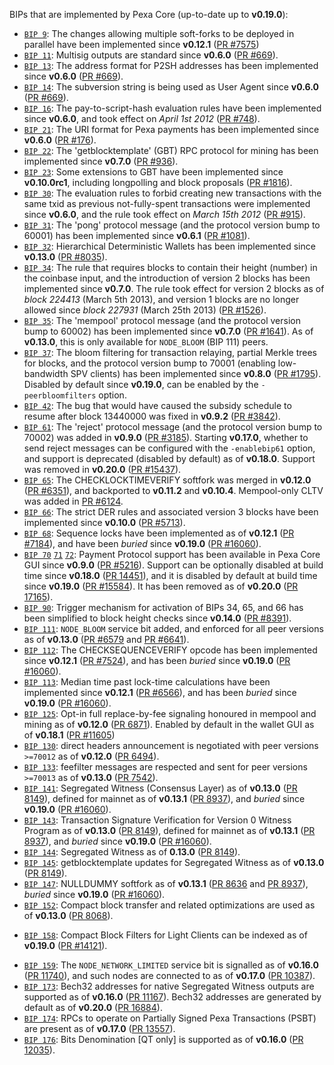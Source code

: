 BIPs that are implemented by Pexa Core (up-to-date up to **v0.19.0**):

* [`BIP 9`](https://github.com/pexa/bips/blob/master/bip-0009.mediawiki): The changes allowing multiple soft-forks to be deployed in parallel have been implemented since **v0.12.1**  ([PR #7575](https://github.com/pexa/pexa/pull/7575))
* [`BIP 11`](https://github.com/pexa/bips/blob/master/bip-0011.mediawiki): Multisig outputs are standard since **v0.6.0** ([PR #669](https://github.com/pexa/pexa/pull/669)).
* [`BIP 13`](https://github.com/pexa/bips/blob/master/bip-0013.mediawiki): The address format for P2SH addresses has been implemented since **v0.6.0** ([PR #669](https://github.com/pexa/pexa/pull/669)).
* [`BIP 14`](https://github.com/pexa/bips/blob/master/bip-0014.mediawiki): The subversion string is being used as User Agent since **v0.6.0** ([PR #669](https://github.com/pexa/pexa/pull/669)).
* [`BIP 16`](https://github.com/pexa/bips/blob/master/bip-0016.mediawiki): The pay-to-script-hash evaluation rules have been implemented since **v0.6.0**, and took effect on *April 1st 2012* ([PR #748](https://github.com/pexa/pexa/pull/748)).
* [`BIP 21`](https://github.com/pexa/bips/blob/master/bip-0021.mediawiki): The URI format for Pexa payments has been implemented since **v0.6.0** ([PR #176](https://github.com/pexa/pexa/pull/176)).
* [`BIP 22`](https://github.com/pexa/bips/blob/master/bip-0022.mediawiki): The 'getblocktemplate' (GBT) RPC protocol for mining has been implemented since **v0.7.0** ([PR #936](https://github.com/pexa/pexa/pull/936)).
* [`BIP 23`](https://github.com/pexa/bips/blob/master/bip-0023.mediawiki): Some extensions to GBT have been implemented since **v0.10.0rc1**, including longpolling and block proposals ([PR #1816](https://github.com/pexa/pexa/pull/1816)).
* [`BIP 30`](https://github.com/pexa/bips/blob/master/bip-0030.mediawiki): The evaluation rules to forbid creating new transactions with the same txid as previous not-fully-spent transactions were implemented since **v0.6.0**, and the rule took effect on *March 15th 2012* ([PR #915](https://github.com/pexa/pexa/pull/915)).
* [`BIP 31`](https://github.com/pexa/bips/blob/master/bip-0031.mediawiki): The 'pong' protocol message (and the protocol version bump to 60001) has been implemented since **v0.6.1** ([PR #1081](https://github.com/pexa/pexa/pull/1081)).
* [`BIP 32`](https://github.com/pexa/bips/blob/master/bip-0032.mediawiki): Hierarchical Deterministic Wallets has been implemented since **v0.13.0** ([PR #8035](https://github.com/pexa/pexa/pull/8035)).
* [`BIP 34`](https://github.com/pexa/bips/blob/master/bip-0034.mediawiki): The rule that requires blocks to contain their height (number) in the coinbase input, and the introduction of version 2 blocks has been implemented since **v0.7.0**. The rule took effect for version 2 blocks as of *block 224413* (March 5th 2013), and version 1 blocks are no longer allowed since *block 227931* (March 25th 2013) ([PR #1526](https://github.com/pexa/pexa/pull/1526)).
* [`BIP 35`](https://github.com/pexa/bips/blob/master/bip-0035.mediawiki): The 'mempool' protocol message (and the protocol version bump to 60002) has been implemented since **v0.7.0** ([PR #1641](https://github.com/pexa/pexa/pull/1641)). As of **v0.13.0**, this is only available for `NODE_BLOOM` (BIP 111) peers.
* [`BIP 37`](https://github.com/pexa/bips/blob/master/bip-0037.mediawiki): The bloom filtering for transaction relaying, partial Merkle trees for blocks, and the protocol version bump to 70001 (enabling low-bandwidth SPV clients) has been implemented since **v0.8.0** ([PR #1795](https://github.com/pexa/pexa/pull/1795)). Disabled by default since **v0.19.0**, can be enabled by the `-peerbloomfilters` option.
* [`BIP 42`](https://github.com/pexa/bips/blob/master/bip-0042.mediawiki): The bug that would have caused the subsidy schedule to resume after block 13440000 was fixed in **v0.9.2** ([PR #3842](https://github.com/pexa/pexa/pull/3842)).
* [`BIP 61`](https://github.com/pexa/bips/blob/master/bip-0061.mediawiki): The 'reject' protocol message (and the protocol version bump to 70002) was added in **v0.9.0** ([PR #3185](https://github.com/pexa/pexa/pull/3185)). Starting **v0.17.0**, whether to send reject messages can be configured with the `-enablebip61` option, and support is deprecated (disabled by default) as of **v0.18.0**. Support was removed in **v0.20.0** ([PR #15437](https://github.com/pexa/pexa/pull/15437)).
* [`BIP 65`](https://github.com/pexa/bips/blob/master/bip-0065.mediawiki): The CHECKLOCKTIMEVERIFY softfork was merged in **v0.12.0** ([PR #6351](https://github.com/pexa/pexa/pull/6351)), and backported to **v0.11.2** and **v0.10.4**. Mempool-only CLTV was added in [PR #6124](https://github.com/pexa/pexa/pull/6124).
* [`BIP 66`](https://github.com/pexa/bips/blob/master/bip-0066.mediawiki): The strict DER rules and associated version 3 blocks have been implemented since **v0.10.0** ([PR #5713](https://github.com/pexa/pexa/pull/5713)).
* [`BIP 68`](https://github.com/pexa/bips/blob/master/bip-0068.mediawiki): Sequence locks have been implemented as of **v0.12.1**  ([PR #7184](https://github.com/pexa/pexa/pull/7184)), and have been *buried* since **v0.19.0** ([PR #16060](https://github.com/pexa/pexa/pull/16060)).
* [`BIP 70`](https://github.com/pexa/bips/blob/master/bip-0070.mediawiki) [`71`](https://github.com/pexa/bips/blob/master/bip-0071.mediawiki) [`72`](https://github.com/pexa/bips/blob/master/bip-0072.mediawiki):
  Payment Protocol support has been available in Pexa Core GUI since **v0.9.0** ([PR #5216](https://github.com/pexa/pexa/pull/5216)).
  Support can be optionally disabled at build time since **v0.18.0** ([PR 14451](https://github.com/pexa/pexa/pull/14451)),
  and it is disabled by default at build time since **v0.19.0** ([PR #15584](https://github.com/pexa/pexa/pull/15584)).
  It has been removed as of **v0.20.0** ([PR 17165](https://github.com/pexa/pexa/pull/17165)).
* [`BIP 90`](https://github.com/pexa/bips/blob/master/bip-0090.mediawiki): Trigger mechanism for activation of BIPs 34, 65, and 66 has been simplified to block height checks since **v0.14.0** ([PR #8391](https://github.com/pexa/pexa/pull/8391)).
* [`BIP 111`](https://github.com/pexa/bips/blob/master/bip-0111.mediawiki): `NODE_BLOOM` service bit added, and enforced for all peer versions as of **v0.13.0** ([PR #6579](https://github.com/pexa/pexa/pull/6579) and [PR #6641](https://github.com/pexa/pexa/pull/6641)).
* [`BIP 112`](https://github.com/pexa/bips/blob/master/bip-0112.mediawiki): The CHECKSEQUENCEVERIFY opcode has been implemented since **v0.12.1** ([PR #7524](https://github.com/pexa/pexa/pull/7524)), and has been *buried* since **v0.19.0** ([PR #16060](https://github.com/pexa/pexa/pull/16060)).
* [`BIP 113`](https://github.com/pexa/bips/blob/master/bip-0113.mediawiki): Median time past lock-time calculations have been implemented since **v0.12.1** ([PR #6566](https://github.com/pexa/pexa/pull/6566)), and has been *buried* since **v0.19.0** ([PR #16060](https://github.com/pexa/pexa/pull/16060)).
* [`BIP 125`](https://github.com/pexa/bips/blob/master/bip-0125.mediawiki): Opt-in full replace-by-fee signaling honoured in mempool and mining as of **v0.12.0** ([PR 6871](https://github.com/pexa/pexa/pull/6871)). Enabled by default in the wallet GUI as of **v0.18.1** ([PR #11605](https://github.com/pexa/pexa/pull/11605))
* [`BIP 130`](https://github.com/pexa/bips/blob/master/bip-0130.mediawiki): direct headers announcement is negotiated with peer versions `>=70012` as of **v0.12.0** ([PR 6494](https://github.com/pexa/pexa/pull/6494)).
* [`BIP 133`](https://github.com/pexa/bips/blob/master/bip-0133.mediawiki): feefilter messages are respected and sent for peer versions `>=70013` as of **v0.13.0** ([PR 7542](https://github.com/pexa/pexa/pull/7542)).
* [`BIP 141`](https://github.com/pexa/bips/blob/master/bip-0141.mediawiki): Segregated Witness (Consensus Layer) as of **v0.13.0** ([PR 8149](https://github.com/pexa/pexa/pull/8149)), defined for mainnet as of **v0.13.1** ([PR 8937](https://github.com/pexa/pexa/pull/8937)), and *buried* since **v0.19.0** ([PR #16060](https://github.com/pexa/pexa/pull/16060)).
* [`BIP 143`](https://github.com/pexa/bips/blob/master/bip-0143.mediawiki): Transaction Signature Verification for Version 0 Witness Program as of **v0.13.0** ([PR 8149](https://github.com/pexa/pexa/pull/8149)), defined for mainnet as of **v0.13.1** ([PR 8937](https://github.com/pexa/pexa/pull/8937)), and *buried* since **v0.19.0** ([PR #16060](https://github.com/pexa/pexa/pull/16060)).
* [`BIP 144`](https://github.com/pexa/bips/blob/master/bip-0144.mediawiki): Segregated Witness as of **0.13.0** ([PR 8149](https://github.com/pexa/pexa/pull/8149)).
* [`BIP 145`](https://github.com/pexa/bips/blob/master/bip-0145.mediawiki): getblocktemplate updates for Segregated Witness as of **v0.13.0** ([PR 8149](https://github.com/pexa/pexa/pull/8149)).
* [`BIP 147`](https://github.com/pexa/bips/blob/master/bip-0147.mediawiki): NULLDUMMY softfork as of **v0.13.1** ([PR 8636](https://github.com/pexa/pexa/pull/8636) and [PR 8937](https://github.com/pexa/pexa/pull/8937)), *buried* since **v0.19.0** ([PR #16060](https://github.com/pexa/pexa/pull/16060)).
* [`BIP 152`](https://github.com/pexa/bips/blob/master/bip-0152.mediawiki): Compact block transfer and related optimizations are used as of **v0.13.0** ([PR 8068](https://github.com/pexa/pexa/pull/8068)).
- [`BIP 158`](https://github.com/pexa/bips/blob/master/bip-0158.mediawiki): Compact Block Filters for Light Clients can be indexed as of **v0.19.0** ([PR #14121](https://github.com/pexa/pexa/pull/14121)).
* [`BIP 159`](https://github.com/pexa/bips/blob/master/bip-0159.mediawiki): The `NODE_NETWORK_LIMITED` service bit is signalled as of **v0.16.0** ([PR 11740](https://github.com/pexa/pexa/pull/11740)), and such nodes are connected to as of **v0.17.0** ([PR 10387](https://github.com/pexa/pexa/pull/10387)).
* [`BIP 173`](https://github.com/pexa/bips/blob/master/bip-0173.mediawiki): Bech32 addresses for native Segregated Witness outputs are supported as of **v0.16.0** ([PR 11167](https://github.com/pexa/pexa/pull/11167)). Bech32 addresses are generated by default as of **v0.20.0** ([PR 16884](https://github.com/pexa/pexa/pull/16884)).
* [`BIP 174`](https://github.com/pexa/bips/blob/master/bip-0174.mediawiki): RPCs to operate on Partially Signed Pexa Transactions (PSBT) are present as of **v0.17.0** ([PR 13557](https://github.com/pexa/pexa/pull/13557)).
* [`BIP 176`](https://github.com/pexa/bips/blob/master/bip-0176.mediawiki): Bits Denomination [QT only] is supported as of **v0.16.0** ([PR 12035](https://github.com/pexa/pexa/pull/12035)).
